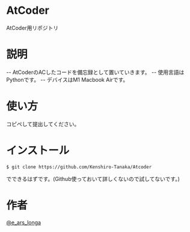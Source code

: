# AtCoder
AtCoder用リポジトリ

# 説明
-- AtCoderのACしたコードを備忘録として置いていきます。
-- 使用言語はPythonです。
-- デバイスはM1 Macbook Airです。

# 使い方
コピペして提出してください。

# インストール
```
$ git clone https://github.com/Kenshiro-Tanaka/Atcoder
```
でできるはずです。(Github使っておいて詳しくないので試してないです。)

# 作者
[@e_ars_longa](https://twitter.com/e_ars_longa)
